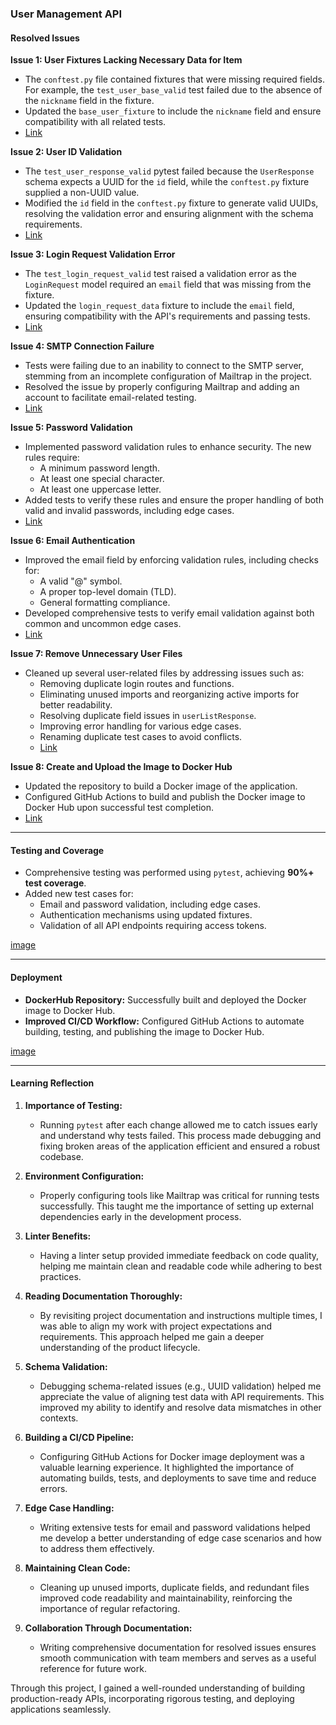### User Management API  

#### Resolved Issues  

**Issue 1: User Fixtures Lacking Necessary Data for Item**  
- The `conftest.py` file contained fixtures that were missing required fields. For example, the `test_user_base_valid` test failed due to the absence of the `nickname` field in the fixture.  
- Updated the `base_user_fixture` to include the `nickname` field and ensure compatibility with all related tests.
- [Link](https://github.com/Saideepak9676/is601HW10/issues/1)

**Issue 2: User ID Validation**  
- The `test_user_response_valid` pytest failed because the `UserResponse` schema expects a UUID for the `id` field, while the `conftest.py` fixture supplied a non-UUID value.  
- Modified the `id` field in the `conftest.py` fixture to generate valid UUIDs, resolving the validation error and ensuring alignment with the schema requirements.
- [Link](https://github.com/Saideepak9676/is601HW10/issues/3)

**Issue 3: Login Request Validation Error**  
- The `test_login_request_valid` test raised a validation error as the `LoginRequest` model required an `email` field that was missing from the fixture.  
- Updated the `login_request_data` fixture to include the `email` field, ensuring compatibility with the API's requirements and passing tests.
- [Link](https://github.com/Saideepak9676/is601HW10/issues/3)

**Issue 4: SMTP Connection Failure**  
- Tests were failing due to an inability to connect to the SMTP server, stemming from an incomplete configuration of Mailtrap in the project.  
- Resolved the issue by properly configuring Mailtrap and adding an account to facilitate email-related testing.
- [Link](https://github.com/Saideepak9676/is601HW10/issues/7)

**Issue 5: Password Validation**  
- Implemented password validation rules to enhance security. The new rules require:  
  - A minimum password length.  
  - At least one special character.  
  - At least one uppercase letter.  
- Added tests to verify these rules and ensure the proper handling of both valid and invalid passwords, including edge cases.
- [Link](https://github.com/Saideepak9676/is601HW10/issues/9)

**Issue 6: Email Authentication**  
- Improved the email field by enforcing validation rules, including checks for:  
  - A valid "@" symbol.  
  - A proper top-level domain (TLD).  
  - General formatting compliance.  
- Developed comprehensive tests to verify email validation against both common and uncommon edge cases.
- [Link](https://github.com/Saideepak9676/is601HW10/issues/11)

**Issue 7: Remove Unnecessary User Files**  
- Cleaned up several user-related files by addressing issues such as:  
  - Removing duplicate login routes and functions.  
  - Eliminating unused imports and reorganizing active imports for better readability.  
  - Resolving duplicate field issues in `userListResponse`.  
  - Improving error handling for various edge cases.  
  - Renaming duplicate test cases to avoid conflicts.
  - [Link](https://github.com/Saideepak9676/is601HW10/issues/13)

**Issue 8: Create and Upload the Image to Docker Hub**  
- Updated the repository to build a Docker image of the application.  
- Configured GitHub Actions to build and publish the Docker image to Docker Hub upon successful test completion.
- [Link](https://github.com/Saideepak9676/is601HW10/issues/15)

---

#### Testing and Coverage  
- Comprehensive testing was performed using `pytest`, achieving **90%+ test coverage**.  
- Added new test cases for:  
  - Email and password validation, including edge cases.  
  - Authentication mechanisms using updated fixtures.  
  - Validation of all API endpoints requiring access tokens.

[image]("C:\Users\gsaid\Downloads\Coverage.jpg")

---

#### Deployment  
- **DockerHub Repository:** Successfully built and deployed the Docker image to Docker Hub.  
- **Improved CI/CD Workflow:** Configured GitHub Actions to automate building, testing, and publishing the image to Docker Hub.

[image]("C:\Users\gsaid\Downloads\Dockerimage.jpg")

---

#### Learning Reflection  

1. **Importance of Testing:**  
   - Running `pytest` after each change allowed me to catch issues early and understand why tests failed. This process made debugging and fixing broken areas of the application efficient and ensured a robust codebase.  

2. **Environment Configuration:**  
   - Properly configuring tools like Mailtrap was critical for running tests successfully. This taught me the importance of setting up external dependencies early in the development process.  

3. **Linter Benefits:**  
   - Having a linter setup provided immediate feedback on code quality, helping me maintain clean and readable code while adhering to best practices.  

4. **Reading Documentation Thoroughly:**  
   - By revisiting project documentation and instructions multiple times, I was able to align my work with project expectations and requirements. This approach helped me gain a deeper understanding of the product lifecycle.  

5. **Schema Validation:**  
   - Debugging schema-related issues (e.g., UUID validation) helped me appreciate the value of aligning test data with API requirements. This improved my ability to identify and resolve data mismatches in other contexts.  

6. **Building a CI/CD Pipeline:**  
   - Configuring GitHub Actions for Docker image deployment was a valuable learning experience. It highlighted the importance of automating builds, tests, and deployments to save time and reduce errors.  

7. **Edge Case Handling:**  
   - Writing extensive tests for email and password validations helped me develop a better understanding of edge case scenarios and how to address them effectively.  

8. **Maintaining Clean Code:**  
   - Cleaning up unused imports, duplicate fields, and redundant files improved code readability and maintainability, reinforcing the importance of regular refactoring.  

9. **Collaboration Through Documentation:**  
   - Writing comprehensive documentation for resolved issues ensures smooth communication with team members and serves as a useful reference for future work.  

Through this project, I gained a well-rounded understanding of building production-ready APIs, incorporating rigorous testing, and deploying applications seamlessly.
